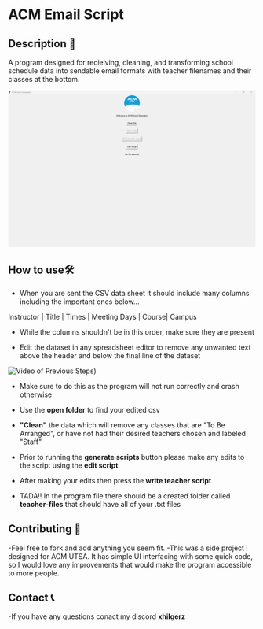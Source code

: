 # ACM Email Script

## Description 📓 
A program designed for recieiving, cleaning, and transforming school schedule data into sendable email formats with teacher filenames and their classes at the bottom.

![Image of the program](images/ACM_email_generator.png)
## How to use🛠️
- When you are sent the CSV data sheet it should include many columns including the important ones below...

Instructor | Title | Times | Meeting Days | Course| Campus

- While the columns shouldn't be in this order, make sure they are present

- Edit the dataset in any spreadsheet editor to remove any unwanted text above the header and below the final line of the dataset
 
![Video of Previous Steps](images/Editing_dataset))

- Make sure to do this as the program will not run correctly and crash otherwise

- Use the **open folder** to find your edited csv

-  **"Clean"** the data which will remove any classes that are "To Be Arranged", or have not had their desired teachers chosen and labeled "Staff"
  
- Prior to running the **generate scripts** button please make any edits to the script using the **edit script** 
  
- After making your edits then press the **write teacher script**
- TADA!! In the program file there should be a created folder called **teacher-files** that should have all of your .txt files


## Contributing 🤝
-Feel free to fork and add anything you seem fit. 
-This was a side project I designed for ACM UTSA. It has simple UI interfacing with some quick code, so I would love any improvements that would make the program accessible to more people.

## Contact 📞
-If you have any questions conact my discord **xhilgerz**
